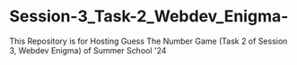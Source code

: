 # Session-3_Task-2_Webdev_Enigma-
This Repository is for Hosting Guess The Number Game (Task 2 of Session 3, Webdev Enigma) of Summer School '24
